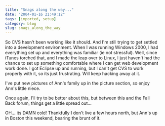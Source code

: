 ```yaml
---
title: "Snags along the way..."
date: "2004-01-16 21:49:12"
tags: [imported, setup]
category: blog
slug: snags_along_the_way
---
```


So CVS hasn't been working like it should. And I'm still trying to get settled into a development environment. When I was running Windows 2000, I had everything set up and everything was familiar (ie not stressful). Well, since iTunes torched that, and I made the leap over to Linux, I just haven't had the chance to set up something comfortable where I can get web development work done. I got Eclipse up and running, but I can't get CVS to work properly with it, so its just frustrating. Will keep hacking away at it.

I've put new pictures of Ann's family up in the picture section, so enjoy Ann's little niece.

Once again, I'll try to be better about this, but between this and the Fall Back forum, things get a little spread out...

OH... its DAMN cold! Thankfully I don't live a few hours north, but Ann's up in Boston this weekend, bearing the brunt of it.
